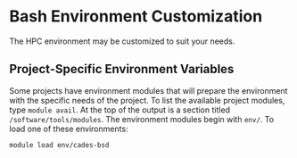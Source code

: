 # Bash Environment Customization

The HPC environment may be customized to suit your needs.

## Project-Specific Environment Variables

Some projects have environment modules that will prepare the environment with the specific needs of the project. To list the available project modules, type `module avail`. At the top of the output is a section titled `/software/tools/modules`. The environment modules begin with `env/`. To load one of these environments:

```bash
module load env/cades-bsd
```

